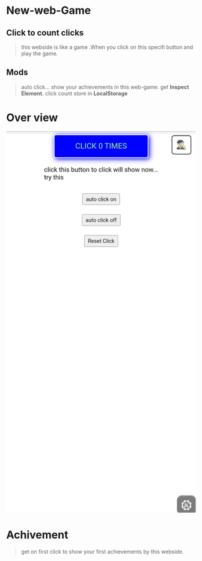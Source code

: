 # **New-web-Game**
## Click to count clicks
>this webside is like a game .When you click on this specifi button and play the game.
## Mods
> auto click...
> show your achievements in this web-game.
> get **Inspect Element**.
> click count store in **LocalStorage**

# Over view
![Screenshot of a comment on a GitHub issue showing an image, added in the Markdown, of an Octocat smiling and raising a tentacle.](https://github.com/Subhajit2007/New-webside/blob/main/Screenshot_2024_0310_180149.png)
# Achivement
>get on first click to show your first achievements by this webside.
